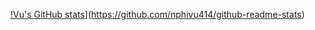 [!Vu's GitHub stats](https://github-readme-stats.vercel.app/api?username=nphivu414)](https://github.com/nphivu414/github-readme-stats)